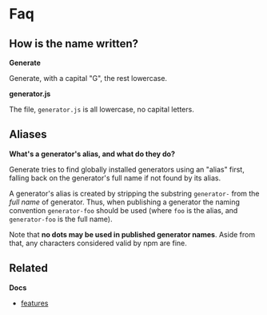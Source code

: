 # Faq

## How is the name written?

**Generate**

Generate, with a capital "G", the rest lowercase.

**generator.js**

The file, `generator.js` is all lowercase, no capital letters.

<a name="aliases">

## Aliases

**What's a generator's alias, and what do they do?**

Generate tries to find globally installed generators using an "alias" first, falling back on the generator's full name if not found by its alias.

A generator's alias is created by stripping the substring `generator-` from the _full name_ of generator. Thus, when publishing a generator the naming convention `generator-foo` should be used (where `foo` is the alias, and `generator-foo` is the full name).

Note that **no dots may be used in published generator names**. Aside from that, any characters considered valid by npm are fine.

## Related

**Docs**

* [features](features.md)
